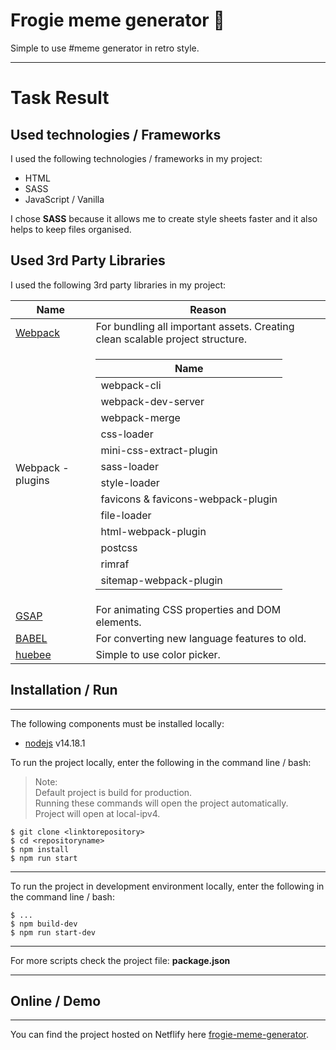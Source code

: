 # Frogie meme generator :frog:

Simple to use #meme generator in retro style.

---

# Task Result

## Used technologies / Frameworks

I used the following technologies / frameworks in my project:

- HTML
- SASS
- JavaScript / Vanilla

I chose **SASS** because it allows me to create style sheets faster and it also helps to keep files organised.

## Used 3rd Party Libraries

I used the following 3rd party libraries in my project:

| Name                                | Reason                                                                                                                                                                                                                                                                                                                                                                                                                                                                                                                                                              |
| ----------------------------------- | ------------------------------------------------------------------------------------------------------------------------------------------------------------------------------------------------------------------------------------------------------------------------------------------------------------------------------------------------------------------------------------------------------------------------------------------------------------------------------------------------------------------------------------------------------------------- |
| [Webpack](https://webpack.js.org/)  | For bundling all important assets. Creating clean scalable project structure.                                                                                                                                                                                                                                                                                                                                                                                                                                                                                       |
| Webpack - plugins                   | <table> <thead> <tr> <th> Name </th> </tr> </thead> <tbody> <tr> <td>webpack-cli</td> </tr> <tr> <td>webpack-dev-server</td> </tr> <tr> <td>webpack-merge</td> </tr> <tr> <td>css-loader</td> </tr> <tr> <td>mini-css-extract-plugin</td> </tr> <tr> <td>sass-loader</td> </tr> <tr> <td>style-loader</td> </tr> <tr> <td>favicons & favicons-webpack-plugin</td> </tr> <tr> <td>file-loader</td> </tr> <tr> <td>html-webpack-plugin</td> </tr> <tr> <td>postcss</td> </tr> <tr> <td>rimraf</td> </tr> <tr> <td>sitemap-webpack-plugin</td> </tr> </tbody> </table> |
| [GSAP](https://greensock.com/gsap/) | For animating CSS properties and DOM elements.                                                                                                                                                                                                                                                                                                                                                                                                                                                                                                                      |
| [BABEL](https://babeljs.io/)        | For converting new language features to old.                                                                                                                                                                                                                                                                                                                                                                                                                                                                                                                        |
| [huebee](https://huebee.buzz/)      | Simple to use color picker.                                                                                                                                                                                                                                                                                                                                                                                                                                                                                                                                         |

## Installation / Run

---

The following components must be installed locally:

- [nodejs](https://nodejs.org/en/) v14.18.1

To run the project locally, enter the following in the command line / bash:

> Note:<br/>
> Default project is build for production.<br/>
> Running these commands will open the project automatically.<br/>
> Project will open at local-ipv4.

```console
$ git clone <linktorepository>
$ cd <repositoryname>
$ npm install
$ npm run start
```

---

To run the project in development environment locally, enter the following in the command line / bash:

```console
$ ...
$ npm build-dev
$ npm run start-dev
```

---

For more scripts check the project file: **package.json**

---

## Online / Demo

---

You can find the project hosted on Netflify here [frogie-meme-generator](https://frogie-meme-generator.netlify.app/).
